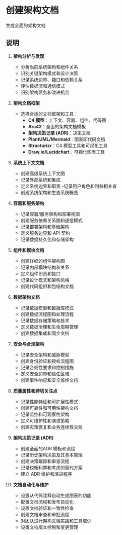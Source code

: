 # 创建架构文档

生成全面的架构文档

## 说明

1. **架构分析与发现**
   - 分析当前系统架构和组件关系
   - 识别关键架构模式和设计决策
   - 记录系统边界、接口和依赖关系
   - 评估数据流和通信模式
   - 识别架构债务和改进机会

2. **架构文档框架**
   - 选择合适的文档框架和工具：
     - **C4 模型**：上下文、容器、组件、代码图
     - **Arc42**：全面的架构文档模板
     - **架构决策记录 (ADR)**：决策文档
     - **PlantUML/Mermaid**：图表即代码文档
     - **Structurizr**：C4 模型工具和可视化工具
     - **Draw.io/Lucidchart**：可视化图表工具

3. **系统上下文文档**
   - 创建高级系统上下文图
   - 记录外部系统和集成
   - 定义系统边界和职责
   -记录用户角色和利益相关者
   - 创建系统架构和生态系统概览

4. **容器和服务架构**
   - 记录容器/服务架构和部署视图
   - 创建服务依赖关系图和通信模式
   - 记录部署架构和基础架构
   - 定义服务边界和 API 契约
   - 记录数据持久化和存储架构

5. **组件和模块文档**
   - 创建详细的组件架构图
   - 记录内部模块结构和关系
   - 定义组件职责和接口
   - 记录设计模式和架构风格
   - 创建代码组织和包结构文档

6. **数据架构文档**
   - 记录数据模型和数据库模式
   - 创建数据流程图和处理流程
   - 记录数据存储策略和技术
   - 定义数据治理和生命周期管理
   - 创建数据集成和同步文档

7. **安全与合规架构**
   - 记录安全架构和威胁模型
   - 创建身份验证和授权流程图
   - 记录合规性要求和控制措施
   - 定义安全边界和信任区域
   - 创建事件响应和安全监控文档

8. **质量属性和跨切关注点**
   - 记录性能特征和可扩展性模式
   - 创建可靠性和可用性架构文档
   - 记录监控和可观察性架构
   - 定义可维护性和演进策略
   - 创建灾难恢复和业务连续性文档

9. **架构决策记录 (ADR)**
   - 创建全面的ADR 模板和流程
   - 记录历史架构决策及其基本原理
   - 创建决策跟踪和审查流程
   - 记录权衡利弊和考虑的替代方案
   - 建立 ADR 维护和演进程序

10. **文档自动化与维护**
    - 设置从代码注释自动生成图表的功能
    - 配置文档流程和发布自动化
    - 设置文档验证和一致性检查
    - 创建文档审查和审批流程
    - 对团队进行架构文档实践和工具培训
    - 设置文档版本控制和变更管理